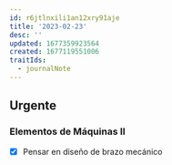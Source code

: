 ```yaml
---
id: r6jtlnxili1an12xry91aje
title: '2023-02-23'
desc: ''
updated: 1677359923564
created: 1677119551006
traitIds:
  - journalNote
---
```


## Urgente

### Elementos de Máquinas II
- [X] Pensar en diseño de brazo mecánico